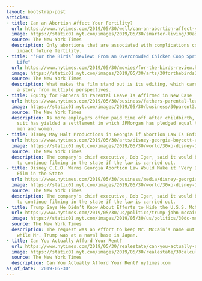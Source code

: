 ```yaml
---
layout: bootstrap-post
articles:
- title: Can an Abortion Affect Your Fertility?
  url: https://www.nytimes.com/2019/05/30/well/can-an-abortion-affect-your-fertility.html
  image: https://static01.nyt.com/images/2019/05/30/smarter-living/30ask-abortion/30ask-abortion-facebookJumbo.jpg
  source: The New York Times
  description: Only abortions that are associated with complications could potentially
    impact future fertility.
- title: "‘For the Birds’ Review: From an Overcrowded Chicken Coop Springs Unusual
    Life"
  url: https://www.nytimes.com/2019/05/30/movies/for-the-birds-review.html
  image: https://static01.nyt.com/images/2019/05/30/arts/30forthebirds2/30forthebirds2-facebookJumbo.jpg
  source: The New York Times
  description: What makes the film stand out is its editing, which carefully builds
    a story from multiple perspectives.
- title: Equity for Fathers in Parental Leave Is Affirmed in New Case
  url: https://www.nytimes.com/2019/05/30/business/fathers-parental-leave-jpmorgan-chase.html
  image: https://static01.nyt.com/images/2019/05/30/business/30parent3/30parent3-facebookJumbo.jpg
  source: The New York Times
  description: As more employers offer paid time off after childbirth, a class-action
    suit has yielded a settlement in which JPMorgan has pledged equal treatment for
    men and women.
- title: Disney May Halt Productions in Georgia if Abortion Law Is Enforced
  url: https://www.nytimes.com/2019/05/30/arts/disney-georgia-boycott-abortion.html
  image: https://static01.nyt.com/images/2019/05/30/world/30xp-disney-1/30xp-disney-1-facebookJumbo.jpg
  source: The New York Times
  description: The company’s chief executive, Bob Iger, said it would be “very difficult”
    to continue filming in the state if the law is carried out.
- title: Disney C.E.O. Warns Georgia Abortion Law Would Make it ‘Very Difficult’ to
    Film in the State
  url: https://www.nytimes.com/2019/05/30/business/media/disney-georgia-boycott-abortion.html
  image: https://static01.nyt.com/images/2019/05/30/world/30xp-disney-1/30xp-disney-1-facebookJumbo.jpg
  source: The New York Times
  description: The company’s chief executive, Bob Iger, said it would be “very difficult”
    to continue filming in the state if the law is carried out.
- title: Trump Says He Didn’t Know About Efforts to Hide the U.S.S. McCain
  url: https://www.nytimes.com/2019/05/30/us/politics/trump-john-mccain-ship.html
  image: https://static01.nyt.com/images/2019/05/30/us/politics/30dc-mccain/69eebec85bf643fda28f10ae8b6b39af-facebookJumbo.jpg
  source: The New York Times
  description: The request was an effort to keep Mr. McCain’s name out of photographs
    while Mr. Trump was at a naval base in Japan.
- title: Can You Actually Afford Your Rent?
  url: https://www.nytimes.com/2019/05/30/realestate/can-you-actually-afford-your-rent.html
  image: https://static01.nyt.com/images/2019/05/30/realestate/30calculator-1558124498899/30calculator-1558124498899-facebookJumbo-v2.png
  source: The New York Times
  description: Can You Actually Afford Your Rent? nytimes.com
as_of_date: '2019-05-30'
---
```


